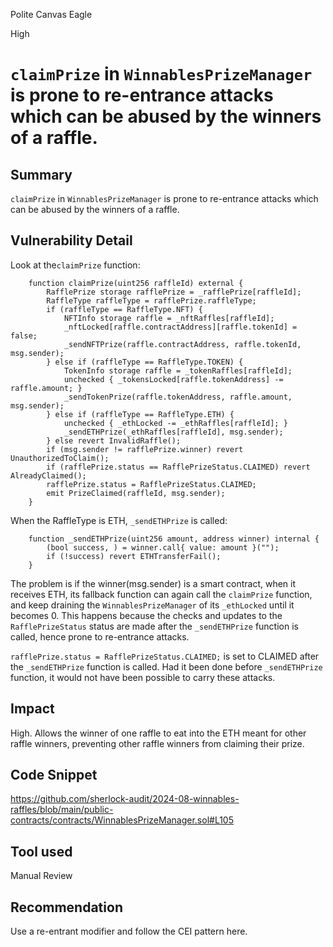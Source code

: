 Polite Canvas Eagle

High

# `claimPrize` in `WinnablesPrizeManager` is prone to re-entrance attacks which can be abused by the winners of a raffle.

## Summary
`claimPrize` in `WinnablesPrizeManager` is prone to re-entrance attacks which can be abused by the winners of a raffle.

## Vulnerability Detail
Look at the`claimPrize` function:

```solidity
    function claimPrize(uint256 raffleId) external {
        RafflePrize storage rafflePrize = _rafflePrize[raffleId];
        RaffleType raffleType = rafflePrize.raffleType;
        if (raffleType == RaffleType.NFT) {
            NFTInfo storage raffle = _nftRaffles[raffleId];
            _nftLocked[raffle.contractAddress][raffle.tokenId] = false;
            _sendNFTPrize(raffle.contractAddress, raffle.tokenId, msg.sender);
        } else if (raffleType == RaffleType.TOKEN) {
            TokenInfo storage raffle = _tokenRaffles[raffleId];
            unchecked { _tokensLocked[raffle.tokenAddress] -= raffle.amount; }
            _sendTokenPrize(raffle.tokenAddress, raffle.amount, msg.sender);
        } else if (raffleType == RaffleType.ETH) {
            unchecked { _ethLocked -= _ethRaffles[raffleId]; }
            _sendETHPrize(_ethRaffles[raffleId], msg.sender);
        } else revert InvalidRaffle();
        if (msg.sender != rafflePrize.winner) revert UnauthorizedToClaim();
        if (rafflePrize.status == RafflePrizeStatus.CLAIMED) revert AlreadyClaimed();
        rafflePrize.status = RafflePrizeStatus.CLAIMED;
        emit PrizeClaimed(raffleId, msg.sender);
    }
```

When the RaffleType is ETH, `_sendETHPrize` is called:

```solidity
    function _sendETHPrize(uint256 amount, address winner) internal {
        (bool success, ) = winner.call{ value: amount }("");
        if (!success) revert ETHTransferFail();
    }
```

The problem is if the winner(msg.sender) is a smart contract, when it receives ETH, its fallback function can again call the `claimPrize` function, and keep draining the `WinnablesPrizeManager` of its `_ethLocked` until it becomes 0. This happens because the checks and updates to the `RafflePrizeStatus` status are made after the `_sendETHPrize` function is called, hence prone to re-entrance attacks.

`rafflePrize.status = RafflePrizeStatus.CLAIMED;` is set to CLAIMED after the `_sendETHPrize` function is called. Had it been done before `_sendETHPrize` function, it would not have been possible to carry these attacks. 

## Impact
High. Allows the winner of one raffle to eat into the ETH meant for other raffle winners, preventing other raffle winners from claiming their prize.

## Code Snippet
https://github.com/sherlock-audit/2024-08-winnables-raffles/blob/main/public-contracts/contracts/WinnablesPrizeManager.sol#L105

## Tool used
Manual Review

## Recommendation
Use a re-entrant modifier and follow the CEI pattern here.